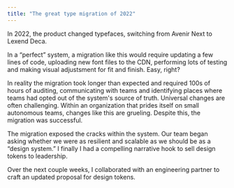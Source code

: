 ```yaml
---
title: "The great type migration of 2022"
---
```


In 2022, the product changed typefaces, switching from Avenir Next to Lexend Deca.

<!-- This change aligned the product typography to the Marketing side of HubSpot. -->

In a “perfect” system, a migration like this would require updating a few lines of code, uploading new font files to the CDN, performing lots of testing and making visual adjustsment for fit and finish. Easy, right?

In reality the migration took longer than expected and required 100s of hours of auditing, communicating with teams and identifying places where teams had opted out of the system's source of truth. Universal changes are often challenging. Within an organization that prides itself on small autonomous teams, changes like this are grueling. Despite this, the migration was successful.

The migration exposed the cracks within the system. Our team began asking whether we were as resilient and scalable as we should be as a “design system.” I finally I had a compelling narrative hook to sell design tokens to leadership.

Over the next couple weeks, I collaborated with an engineering partner to craft an updated proposal for design tokens.